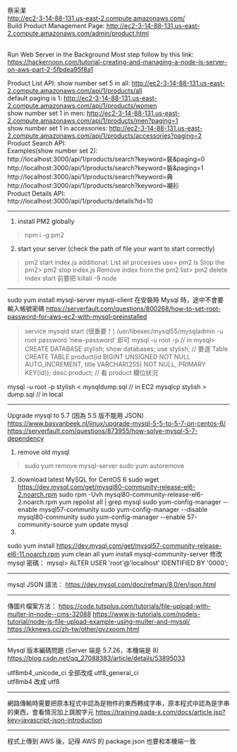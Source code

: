 蔡采潔
</br>http://ec2-3-14-88-131.us-east-2.compute.amazonaws.com/
</br>Build Product Management Page:
http://ec2-3-14-88-131.us-east-2.compute.amazonaws.com/admin/product.html

</br>Run Web Server in the Background
Most step follow by this link:
</br>https://hackernoon.com/tutorial-creating-and-managing-a-node-js-server-on-aws-part-2-5fbdea95f8a1

Product List API:
show number set 5 in all: http://ec2-3-14-88-131.us-east-2.compute.amazonaws.com/api/1/products/all</br>
default paging is 1: http://ec2-3-14-88-131.us-east-2.compute.amazonaws.com/api/1/products/women</br>
show number set 1 in men: http://ec2-3-14-88-131.us-east-2.compute.amazonaws.com/api/1/products/men?paging=1</br>
show number set 1 in accessories: http://ec2-3-14-88-131.us-east-2.compute.amazonaws.com/api/1/products/accessories?paging=2</br>
Product Search API:</br>
Examples(show number set 2):</br>
http://localhost:3000/api/1/products/search?keyword=裝&paging=0</br>
http://localhost:3000/api/1/products/search?keyword=裝&paging=1</br>
http://localhost:3000/api/1/products/search?keyword=典</br>
http://localhost:3000/api/1/products/search?keyword=襯衫</br>
Product Details API:</br>
http://localhost:3000/api/1/products/details?id=10
- - - 
1. install PM2 globally
> npm i -g pm2
2. start your server (check the path of file your want to start correctly)
> pm2 start index.js
additional:
List all processes use> pm2 ls
Stop the pm2> pm2 stop index.js
Remove index from the pm2 list> pm2 delete index
start 前要把 killall -9 node
- - -
sudo yum install mysql-server mysql-client
在安裝時 Mysql 時，途中不會要輸入帳號密碼
https://serverfault.com/questions/800268/how-to-set-root-password-for-aws-ec2-with-mysql-preinstalled
> service mysqld start (很重要！)
> /usr/libexec/mysql55/mysqladmin -u root password 'new-password'
即可
mysql -u root -p
// in mysql>
CREATE DATABASE stylish;
show databases;
use stylish; // 要選 Table
CREATE TABLE product(id BIGINT UNSIGNED NOT NULL AUTO_INCREMENT, title VARCHAR(255) NOT NULL, PRIMARY KEY(id));
desc product; // 看 product 欄位狀況

mysql -u root -p stylish < mysqldump.sql  // in EC2
mysqlcp stylish > dump.sql // in local

- - -
Upgrade mysql to 5.7 (因為 5.5 版不能用 JSON)
https://www.basvanbeek.nl/linux/upgrade-mysql-5-5-to-5-7-on-centos-6/
https://serverfault.com/questions/873955/how-solve-mysql-5-7-dependency
1. remove old mysql
> sudo yum remove mysql-server
> sudo yum autoremove
2. download latest MySQL for CentOS 6
sudo wget https://dev.mysql.com/get/mysql80-community-release-el6-2.noarch.rpm
sudo rpm -Uvh mysql80-community-release-el6-2.noarch.rpm
yum repolist all | grep mysql
sudo yum-config-manager --enable mysql57-community
sudo yum-config-manager --disable mysql80-community
sudo yum-config-manager --enable 57-community-source
yum update mysql
3. 
sudo yum install https://dev.mysql.com/get/mysql57-community-release-el6-11.noarch.rpm
yum clean all
yum install mysql-community-server
修改 mysql 密碼：
mysql> ALTER USER 'root'@'localhost' IDENTIFIED BY '0000';
- - -
mysql JSON 語法：
https://dev.mysql.com/doc/refman/8.0/en/json.html
- - - 
傳圖片檔案方法：
https://code.tutsplus.com/tutorials/file-upload-with-multer-in-node--cms-32088
https://www.js-tutorials.com/nodejs-tutorial/node-js-file-upload-example-using-multer-and-mysql/
https://kknews.cc/zh-tw/other/gvzxoom.html
- - -
Mysql 版本編碼問題 (Server 端是 5.7.26，本機端是 8)
https://blog.csdn.net/qq_27088383/article/details/53895033

utf8mb4_unicode_ci 全部改成 utf8_general_ci
</br>utf8mb4 改成 utf8
- - - 
網路傳輸時需要把原本程式中認為是物件的東西轉成字串，原本程式中認為是字串的東西，會看情況加上跳脫字元
https://training.pada-x.com/docs/article.jsp?key=javascript-json-introduction
- - -
程式上傳到 AWS 後，記得 AWS 的 package.json 也要和本機端一致

